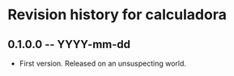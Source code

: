 # Revision history for calculadora

## 0.1.0.0  -- YYYY-mm-dd

* First version. Released on an unsuspecting world.
